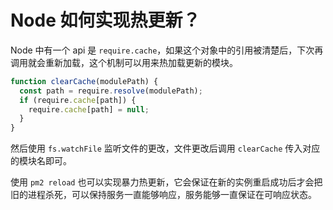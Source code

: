# Node 如何实现热更新？

Node 中有一个 api 是 `require.cache`，如果这个对象中的引用被清楚后，下次再调用就会重新加载，这个机制可以用来热加载更新的模块。

```js
function clearCache(modulePath) {
  const path = require.resolve(modulePath);
  if (require.cache[path]) {
    require.cache[path] = null;
  }
}
```

然后使用 `fs.watchFile` 监听文件的更改，文件更改后调用 `clearCache` 传入对应的模块名即可。

使用 `pm2 reload` 也可以实现暴力热更新，它会保证在新的实例重启成功后才会把旧的进程杀死，可以保持服务一直能够响应，服务能够一直保证在可响应状态。